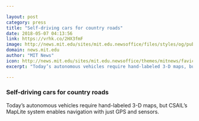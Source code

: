 ```yaml
---

layout: post
category: press
title: "Self-driving cars for country roads"
date: 2018-05-07 04:13:56
link: https://vrhk.co/2HX3fmF
image: http://news.mit.edu/sites/mit.edu.newsoffice/files/styles/og/public/images/2018/autonomous-car-gps-mit-csail-toyota-00.jpg
domain: news.mit.edu
author: "MIT News"
icon: http://news.mit.edu/sites/mit.edu.newsoffice/themes/mitnews/favicon.ico
excerpt: "Today’s autonomous vehicles require hand-labeled 3-D maps, but CSAIL’s MapLite system enables navigation with just GPS and sensors."

---
```


### Self-driving cars for country roads

Today’s autonomous vehicles require hand-labeled 3-D maps, but CSAIL’s MapLite system enables navigation with just GPS and sensors.